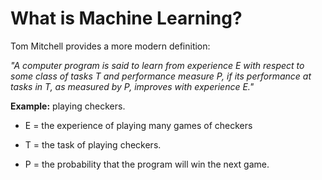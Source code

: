# What is Machine Learning?

Tom Mitchell provides a more modern definition: 

*"A computer program is said to learn from experience E with respect to some class of tasks T and performance measure P, if its performance at tasks in T, as measured by P, improves with experience E."*

**Example:** playing checkers.

* E = the experience of playing many games of checkers

* T = the task of playing checkers.

* P = the probability that the program will win the next game.
